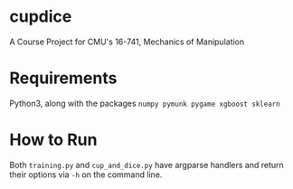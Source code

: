 # cupdice
A Course Project for CMU's 16-741, Mechanics of Manipulation

# Requirements
Python3, along with the packages `numpy pymunk pygame xgboost sklearn`

# How to Run
Both `training.py` and `cup_and_dice.py` have argparse handlers and return their options via `-h` on the command line. 
